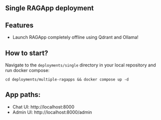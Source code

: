 ## Single RAGApp deployment
## Features
- Launch RAGApp completely offline using Qdrant and Ollama!

## How to start?
Navigate to the `deployments/single` directory in your local repository and run docker compose:
```shell
cd deployments/multiple-ragapps && docker compose up -d
```
## App paths:
- Chat UI: http://localhost:8000
- Admin UI: http://localhost:8000/admin

